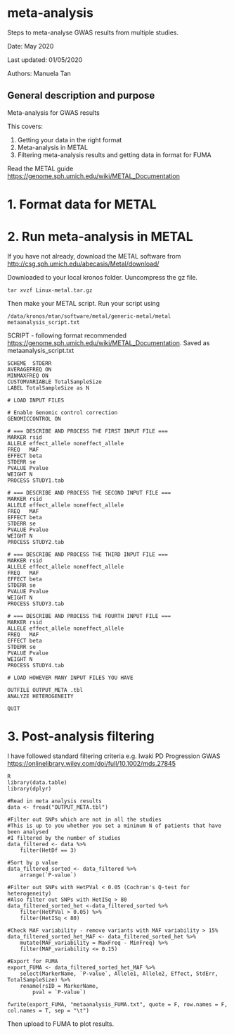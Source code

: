 # meta-analysis
Steps to meta-analyse GWAS results from multiple studies.

Date: May 2020

Last updated: 01/05/2020

Authors: Manuela Tan

## General description and purpose

Meta-analysis for GWAS results

This covers:
1. Getting your data in the right format 
2. Meta-analysis in METAL
3. Filtering meta-analysis results and getting data in format for FUMA

Read the METAL guide https://genome.sph.umich.edu/wiki/METAL_Documentation


# 1. Format data for METAL


# 2. Run meta-analysis in METAL

If you have not already, download the METAL software from http://csg.sph.umich.edu/abecasis/Metal/download/

Downloaded to your local kronos folder. Uuncompress the gz file.
```
tar xvzf Linux-metal.tar.gz 
```

Then make your METAL script. Run your script using
```
/data/kronos/mtan/software/metal/generic-metal/metal metaanalysis_script.txt
```

SCRIPT - following format recommended https://genome.sph.umich.edu/wiki/METAL_Documentation.
Saved as metaanalysis_script.txt
```
SCHEME  STDERR
AVERAGEFREQ ON
MINMAXFREQ ON
CUSTOMVARIABLE TotalSampleSize
LABEL TotalSampleSize as N 

# LOAD INPUT FILES

# Enable Genomic control correction
GENOMICCONTROL ON

# === DESCRIBE AND PROCESS THE FIRST INPUT FILE ===
MARKER rsid
ALLELE effect_allele noneffect_allele
FREQ   MAF
EFFECT beta
STDERR se
PVALUE Pvalue
WEIGHT N 
PROCESS STUDY1.tab

# === DESCRIBE AND PROCESS THE SECOND INPUT FILE ===
MARKER rsid
ALLELE effect_allele noneffect_allele
FREQ   MAF
EFFECT beta
STDERR se
PVALUE Pvalue
WEIGHT N 
PROCESS STUDY2.tab

# === DESCRIBE AND PROCESS THE THIRD INPUT FILE ===
MARKER rsid
ALLELE effect_allele noneffect_allele
FREQ   MAF
EFFECT beta
STDERR se
PVALUE Pvalue
WEIGHT N 
PROCESS STUDY3.tab

# === DESCRIBE AND PROCESS THE FOURTH INPUT FILE ===
MARKER rsid
ALLELE effect_allele noneffect_allele
FREQ   MAF
EFFECT beta
STDERR se
PVALUE Pvalue
WEIGHT N 
PROCESS STUDY4.tab

# LOAD HOWEVER MANY INPUT FILES YOU HAVE

OUTFILE OUTPUT_META .tbl
ANALYZE HETEROGENEITY

QUIT
```

# 3. Post-analysis filtering

I have followed standard filtering criteria
e.g. Iwaki PD Progression GWAS https://onlinelibrary.wiley.com/doi/full/10.1002/mds.27845


```
R
library(data.table)
library(dplyr)

#Read in meta analysis results
data <- fread("OUTPUT_META.tbl")

#Filter out SNPs which are not in all the studies
#This is up to you whether you set a minimum N of patients that have been analysed
#I filtered by the number of studies 
data_filtered <- data %>%
	filter(HetDf == 3)

#Sort by p value
data_filtered_sorted <- data_filtered %>%
	arrange(`P-value`)

#Filter out SNPs with HetPVal < 0.05 (Cochran's Q-test for heterogeneity)
#Also filter out SNPs with HetISq > 80
data_filtered_sorted_het <-data_filtered_sorted %>%
	filter(HetPVal > 0.05) %>%
	filter(HetISq < 80)

#Check MAF variability - remove variants with MAF variability > 15%
data_filtered_sorted_het_MAF <- data_filtered_sorted_het %>%
	mutate(MAF_variability = MaxFreq - MinFreq) %>%
	filter(MAF_variability <= 0.15)

#Export for FUMA
export_FUMA <- data_filtered_sorted_het_MAF %>%
	select(MarkerName, `P-value`, Allele1, Allele2, Effect, StdErr, TotalSampleSize) %>%
	rename(rsID = MarkerName,
		pval = `P-value`)
		
fwrite(export_FUMA, "metaanalysis_FUMA.txt", quote = F, row.names = F, col.names = T, sep = "\t")
```


Then upload to FUMA to plot results.
